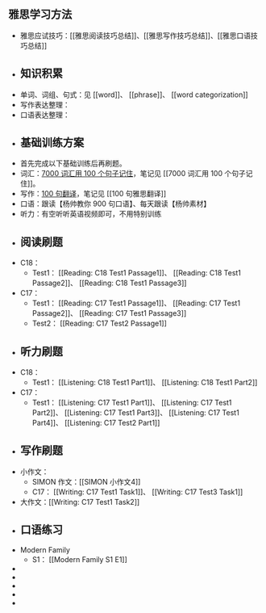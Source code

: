 ## 雅思学习方法
- 雅思应试技巧：[[雅思阅读技巧总结]]、[[雅思写作技巧总结]]、[[雅思口语技巧总结]]
- ## 知识积累
- 单词、词组、句式：见 [[word]]、 [[phrase]]、 [[word categorization]]
- 写作表达整理：
- 口语表达整理：
- ## 基础训练方案
- 首先完成以下基础训练后再刷题。
- 词汇：[7000 词汇用 100 个句子记住](https://www.123pan.com/s/plj7Vv-TA223.html)，笔记见 [[7000 词汇用 100 个句子记住]]。
- 写作：[100 句翻译](https://www.123pan.com/s/plj7Vv-vA223.html)，笔记见 [[100 句雅思翻译]]
- 口语：跟读【杨帅教你 900 句口语】、每天跟读【杨帅素材】
- 听力：有空听听英语视频即可，不用特别训练
- ## 阅读刷题
- C18：
	- Test1： [[Reading: C18 Test1 Passage1]]、 [[Reading: C18 Test1 Passage2]]、 [[Reading: C18 Test1 Passage3]]
- C17：
	- Test1： [[Reading: C17 Test1 Passage1]]、 [[Reading: C17 Test1 Passage2]]、 [[Reading: C17 Test1 Passage3]]
	- Test2： [[Reading: C17 Test2 Passage1]]
- ## 听力刷题
- C18：
	- Test1： [[Listening: C18 Test1 Part1]]、 [[Listening: C18 Test1 Part2]]
- C17：
	- Test1： [[Listening: C17 Test1 Part1]]、 [[Listening: C17 Test1 Part2]]、 [[Listening: C17 Test1 Part3]]、 [[Listening: C17 Test1 Part4]]、 [[Listening: C17 Test2 Part1]]
- ## 写作刷题
- 小作文：
	- SIMON 作文：[[SIMON 小作文4]]
	- C17： [[Writing: C17 Test1 Task1]]、 [[Writing: C17 Test3 Task1]]
- 大作文：[[Writing: C17 Test1 Task2]]
- ## 口语练习
- Modern Family
	- S1： [[Modern Family S1 E1]]
-
-
-
-
-